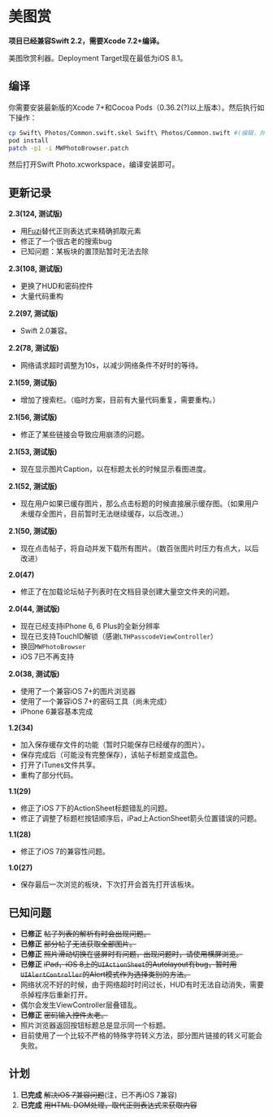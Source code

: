美图赏
=====

**项目已经兼容Swift 2.2，需要Xcode 7.2+编译。**

美图欣赏利器。Deployment Target现在最低为iOS 8.1。

编译
----

你需要安装最新版的Xcode 7+和Cocoa Pods（0.36.2(?)以上版本）。然后执行如下操作：

``` bash
cp Swift\ Photos/Common.swift.skel Swift\ Photos/Common.swift #(编辑，并填入正确的网址。)
pod install
patch -p1 -i MWPhotoBrowser.patch
```

然后打开Swift Photo.xcworkspace，编译安装即可。

更新记录
-------

**2.3(124, 测试版)**

- 用[Fuzi](https://github.com/cezheng/Fuzi)替代正则表达式来精确抓取元素
- 修正了一个很古老的搜索bug
- 已知问题：某板块的置顶贴暂时无法去除

**2.3(108, 测试版)**

- 更换了HUD和密码控件
- 大量代码重构

**2.2(97, 测试版)**

- Swift 2.0兼容。

**2.2(78, 测试版)**

- 网络请求超时调整为10s，以减少网络条件不好时的等待。

**2.1(59, 测试版)**

- 增加了搜索栏。（临时方案，目前有大量代码重复，需要重构。）

**2.1(56, 测试版)**

- 修正了某些链接会导致应用崩溃的问题。

**2.1(53, 测试版)**

- 现在显示图片Caption，以在标题太长的时候显示看图进度。

**2.1(52, 测试版)**

- 现在用户如果已缓存图片，那么点击标题的时候直接展示缓存图。（如果用户未缓存全图片，目前暂时无法继续缓存，以后改进。）

**2.1(50, 测试版)**

- 现在点击帖子，将自动并发下载所有图片。（数百张图片时压力有点大，以后改进）

**2.0(47)**

- 修正了在加载论坛帖子列表时在文档目录创建大量空文件夹的问题。

**2.0(44, 测试版)**

- 现在已经支持iPhone 6, 6 Plus的全新分辨率
- 现在已支持TouchID解锁（感谢`LTHPasscodeViewController`）
- 换回`MWPhotoBrowser`
- iOS 7已不再支持

**2.0(38, 测试版)**

- 使用了一个兼容iOS 7+的图片浏览器
- 使用了一个兼容iOS 7+的密码工具（尚未完成）
- iPhone 6兼容基本完成

**1.2(34)**

- 加入保存缓存文件的功能（暂时只能保存已经缓存的图片）。
- 保存完成后（可能没有完整保存），该帖子标题变成蓝色。
- 打开了iTunes文件共享。
- 重构了部分代码。

**1.1(29)**

- 修正了iOS 7下的ActionSheet标题错乱的问题。
- 修正了调整了标题栏按钮顺序后，iPad上ActionSheet箭头位置错误的问题。

**1.1(28)**

- 修正了iOS 7的兼容性问题。

**1.0(27)**

- 保存最后一次浏览的板块，下次打开会首先打开该板块。

已知问题
--------

- **已修正** <del>帖子列表的解析有时会出现问题。</del>
- **已修正** <del>部分帖子无法获取全部图片。</del>
- **已修正** <del>照片滑动切换在竖屏时有问题，出现问题时，请使用横屏浏览。</del>
- **已修正** <del>iPad，iOS 8上的`UIActionSheet`的Autolayout有bug，暂时用`UIAlertController`的Alert模式作为选择类别的方法。</del>
- 网络状况不好的时候，由于网络超时时间过长，HUD有时无法自动消失，需要杀掉程序后重新打开。
- 偶尔会发生ViewController层叠错乱。
- **已修正** <del>密码输入控件太老。<del>
- 照片浏览器返回按钮标题总是显示同一个标题。
- 目前使用了一个比较不严格的特殊字符转义方法，部分图片链接的转义可能会失败。

计划
----

1. **已完成** <del>解决iOS 7兼容问题</del>(注，已不再iOS 7兼容)
2. **已完成** <del>用HTML DOM处理，取代正则表达式来获取内容</del>
